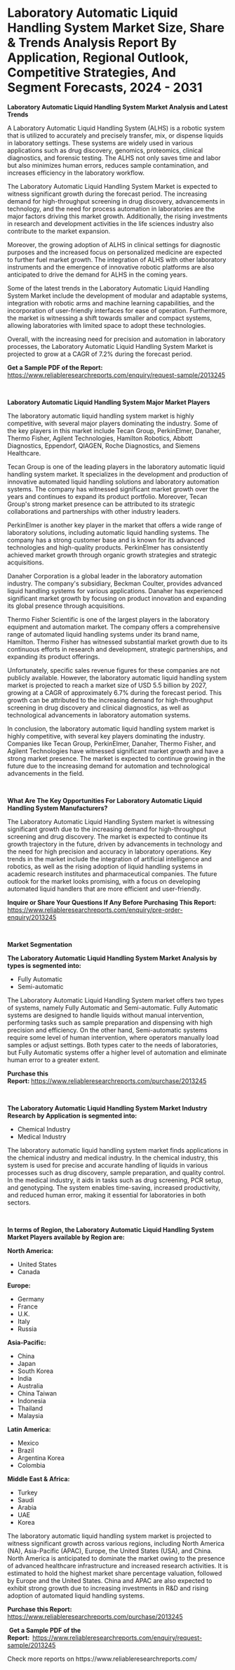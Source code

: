 <p><h1>Laboratory Automatic Liquid Handling System Market Size, Share & Trends Analysis Report By Application, Regional Outlook, Competitive Strategies, And Segment Forecasts, 2024 - 2031</h1></p><p><strong>Laboratory Automatic Liquid Handling System Market Analysis and Latest Trends</strong></p>
<p><p>A Laboratory Automatic Liquid Handling System (ALHS) is a robotic system that is utilized to accurately and precisely transfer, mix, or dispense liquids in laboratory settings. These systems are widely used in various applications such as drug discovery, genomics, proteomics, clinical diagnostics, and forensic testing. The ALHS not only saves time and labor but also minimizes human errors, reduces sample contamination, and increases efficiency in the laboratory workflow.</p><p>The Laboratory Automatic Liquid Handling System Market is expected to witness significant growth during the forecast period. The increasing demand for high-throughput screening in drug discovery, advancements in technology, and the need for process automation in laboratories are the major factors driving this market growth. Additionally, the rising investments in research and development activities in the life sciences industry also contribute to the market expansion.</p><p>Moreover, the growing adoption of ALHS in clinical settings for diagnostic purposes and the increased focus on personalized medicine are expected to further fuel market growth. The integration of ALHS with other laboratory instruments and the emergence of innovative robotic platforms are also anticipated to drive the demand for ALHS in the coming years.</p><p>Some of the latest trends in the Laboratory Automatic Liquid Handling System Market include the development of modular and adaptable systems, integration with robotic arms and machine learning capabilities, and the incorporation of user-friendly interfaces for ease of operation. Furthermore, the market is witnessing a shift towards smaller and compact systems, allowing laboratories with limited space to adopt these technologies.</p><p>Overall, with the increasing need for precision and automation in laboratory processes, the Laboratory Automatic Liquid Handling System Market is projected to grow at a CAGR of 7.2% during the forecast period.</p></p>
<p><strong>Get a Sample PDF of the Report:&nbsp;</strong> <a href="https://www.reliableresearchreports.com/enquiry/request-sample/2013245">https://www.reliableresearchreports.com/enquiry/request-sample/2013245</a></p>
<p>&nbsp;</p>
<p><strong>Laboratory Automatic Liquid Handling System Major Market Players</strong></p>
<p><p>The laboratory automatic liquid handling system market is highly competitive, with several major players dominating the industry. Some of the key players in this market include Tecan Group, PerkinElmer, Danaher, Thermo Fisher, Agilent Technologies, Hamilton Robotics, Abbott Diagnostics, Eppendorf, QIAGEN, Roche Diagnostics, and Siemens Healthcare.</p><p>Tecan Group is one of the leading players in the laboratory automatic liquid handling system market. It specializes in the development and production of innovative automated liquid handling solutions and laboratory automation systems. The company has witnessed significant market growth over the years and continues to expand its product portfolio. Moreover, Tecan Group's strong market presence can be attributed to its strategic collaborations and partnerships with other industry leaders.</p><p>PerkinElmer is another key player in the market that offers a wide range of laboratory solutions, including automatic liquid handling systems. The company has a strong customer base and is known for its advanced technologies and high-quality products. PerkinElmer has consistently achieved market growth through organic growth strategies and strategic acquisitions.</p><p>Danaher Corporation is a global leader in the laboratory automation industry. The company's subsidiary, Beckman Coulter, provides advanced liquid handling systems for various applications. Danaher has experienced significant market growth by focusing on product innovation and expanding its global presence through acquisitions.</p><p>Thermo Fisher Scientific is one of the largest players in the laboratory equipment and automation market. The company offers a comprehensive range of automated liquid handling systems under its brand name, Hamilton. Thermo Fisher has witnessed substantial market growth due to its continuous efforts in research and development, strategic partnerships, and expanding its product offerings.</p><p>Unfortunately, specific sales revenue figures for these companies are not publicly available. However, the laboratory automatic liquid handling system market is projected to reach a market size of USD 5.5 billion by 2027, growing at a CAGR of approximately 6.7% during the forecast period. This growth can be attributed to the increasing demand for high-throughput screening in drug discovery and clinical diagnostics, as well as technological advancements in laboratory automation systems.</p><p>In conclusion, the laboratory automatic liquid handling system market is highly competitive, with several key players dominating the industry. Companies like Tecan Group, PerkinElmer, Danaher, Thermo Fisher, and Agilent Technologies have witnessed significant market growth and have a strong market presence. The market is expected to continue growing in the future due to the increasing demand for automation and technological advancements in the field.</p></p>
<p>&nbsp;</p>
<p><strong>What Are The Key Opportunities For Laboratory Automatic Liquid Handling System Manufacturers?</strong></p>
<p><p>The Laboratory Automatic Liquid Handling System market is witnessing significant growth due to the increasing demand for high-throughput screening and drug discovery. The market is expected to continue its growth trajectory in the future, driven by advancements in technology and the need for high precision and accuracy in laboratory operations. Key trends in the market include the integration of artificial intelligence and robotics, as well as the rising adoption of liquid handling systems in academic research institutes and pharmaceutical companies. The future outlook for the market looks promising, with a focus on developing automated liquid handlers that are more efficient and user-friendly.</p></p>
<p><strong>Inquire or Share Your Questions If Any Before Purchasing This Report:</strong> <a href="https://www.reliableresearchreports.com/enquiry/pre-order-enquiry/2013245">https://www.reliableresearchreports.com/enquiry/pre-order-enquiry/2013245</a></p>
<p>&nbsp;</p>
<p><strong>Market Segmentation</strong></p>
<p><strong>The Laboratory Automatic Liquid Handling System Market Analysis by types is segmented into:</strong></p>
<p><ul><li>Fully Automatic</li><li>Semi-automatic</li></ul></p>
<p><p>The Laboratory Automatic Liquid Handling System market offers two types of systems, namely Fully Automatic and Semi-automatic. Fully Automatic systems are designed to handle liquids without manual intervention, performing tasks such as sample preparation and dispensing with high precision and efficiency. On the other hand, Semi-automatic systems require some level of human intervention, where operators manually load samples or adjust settings. Both types cater to the needs of laboratories, but Fully Automatic systems offer a higher level of automation and eliminate human error to a greater extent.</p></p>
<p><strong>Purchase this Report:&nbsp;</strong><a href="https://www.reliableresearchreports.com/purchase/2013245">https://www.reliableresearchreports.com/purchase/2013245</a></p>
<p>&nbsp;</p>
<p><strong>The Laboratory Automatic Liquid Handling System Market Industry Research by Application is segmented into:</strong></p>
<p><ul><li>Chemical Industry</li><li>Medical Industry</li></ul></p>
<p><p>The laboratory automatic liquid handling system market finds applications in the chemical industry and medical industry. In the chemical industry, this system is used for precise and accurate handling of liquids in various processes such as drug discovery, sample preparation, and quality control. In the medical industry, it aids in tasks such as drug screening, PCR setup, and genotyping. The system enables time-saving, increased productivity, and reduced human error, making it essential for laboratories in both sectors.</p></p>
<p>&nbsp;</p>
<p><strong>In terms of Region, the Laboratory Automatic Liquid Handling System Market Players available by Region are:</strong></p>
<p>
    <p> <strong> North America: </strong>
        <ul>
            <li>United States</li>
            <li>Canada</li>
        </ul>
        </p> 
    <p> <strong> Europe: </strong>
        <ul>
            <li>Germany</li>
            <li>France</li>
            <li>U.K.</li>
            <li>Italy</li>
            <li>Russia</li>
        </ul>
        </p> 
    <p> <strong> Asia-Pacific: </strong>
        <ul>
            <li>China</li>
            <li>Japan</li>
            <li>South Korea</li>
            <li>India</li>
            <li>Australia</li>
            <li>China Taiwan</li>
            <li>Indonesia</li>
            <li>Thailand</li>
            <li>Malaysia</li>
        </ul>
        </p> 
    <p> <strong> Latin America: </strong>
        <ul>
            <li>Mexico</li>
            <li>Brazil</li>
            <li>Argentina Korea</li>
            <li>Colombia</li>
        </ul>
        </p> 
    <p> <strong> Middle East & Africa: </strong>
        <ul>
            <li>Turkey</li>
            <li>Saudi</li>
            <li>Arabia</li>
            <li>UAE</li>
            <li>Korea</li>
        </ul>
    </p>
    </p>
<p><p>The laboratory automatic liquid handling system market is projected to witness significant growth across various regions, including North America (NA), Asia-Pacific (APAC), Europe, the United States (USA), and China. North America is anticipated to dominate the market owing to the presence of advanced healthcare infrastructure and increased research activities. It is estimated to hold the highest market share percentage valuation, followed by Europe and the United States. China and APAC are also expected to exhibit strong growth due to increasing investments in R&D and rising adoption of automated liquid handling systems.</p></p>
<p><strong>Purchase this Report: </strong><a href="https://www.reliableresearchreports.com/purchase/2013245">https://www.reliableresearchreports.com/purchase/2013245</a></p>
<p>&nbsp;<strong>Get a Sample PDF of the Report:&nbsp;&nbsp;</strong><a href="https://www.reliableresearchreports.com/enquiry/request-sample/2013245">https://www.reliableresearchreports.com/enquiry/request-sample/2013245</a></p>
<p><strong></strong></p>
<p>Check more reports on https://www.reliableresearchreports.com/</p>